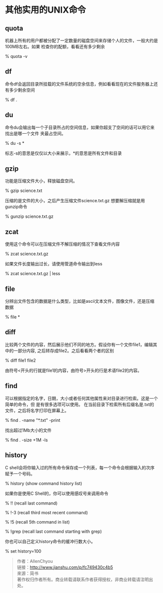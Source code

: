 # 其他实用的UNIX命令
## quota

机器上所有的用户都被分配了一定数量的磁盘空间来存储个人的文件，一般大约是100MB左右。如果
检查你的配额，看看还有多少剩余

% quota -v

## df

命令df会返回目录所挂载的文件系统的空余信息，例如看看现在的文件服务器上还有多少剩余空间

% df .

## du

命令du会输出每一个子目录所占的空间信息，如果你超支了空间的话可以用它来找出是哪一个文件
夹最占空间。

% du -s *

标志-s的意思是仅仅以大小来展示，*的意思是所有文件和目录

## gzip

功能是压缩文件大小，释放磁盘空间。

% gzip science.txt

压缩的是文件的大小，之后产生压缩文件science.txt.gz
想要解压缩就是用gunzip命令

% gunzip science.txt.gz

## zcat

使用这个命令可以在压缩文件不解压缩的情况下查看文件内容

% zcat science.txt.gz

如果文件长度输出过长，请使用管道命令输出到less

% zcat science.txt.gz | less

## file

分辨出文件包含的数据是什么类型，比如是ascii文本文件，图像文件，还是压缩数据

% file *

## diff

比较两个文件的内容，然后展示他们不同的地方。假设你有一个文件file1，编辑其中的一部分内容,
之后转存成file2。之后看看两个者的区别

% diff file1 file2

由符号<开头的行就是file1的内容，由符号>开头的行是术语file2的内容。

## find

可以根据指定的名字，日期，大小或者任何其他属性来对目录进行检索。这是一个简单的命令，但
是有很多选项可以使用。
在当前目录下检索所有后缀名是.txt的文件，之后将名字打印在屏幕上。

% find . -name "*.txt" -print

找出超过1Mb大小的文件

% find . -size +1M -ls

## history

C shell会将你输入过的所有命令保存成一个列表，每一个命令会根据输入的次序赋予一个号码。

% history (show command history list)

如果你是使用C Shell的，你可以使用感叹号来调用命令

% !! (recall last command)

% !-3 (recall third most recent command)

% !5 (recall 5th command in list)

% !grep (recall last command starting with grep)

你也可以自己定义history命令的缓冲行数大小。

% set history=100

> 作者：AllenChyou  
链接：http://www.jianshu.com/p/fc749430c4b5  
來源：简书  
著作权归作者所有。商业转载请联系作者获得授权，非商业转载请注明出处。

